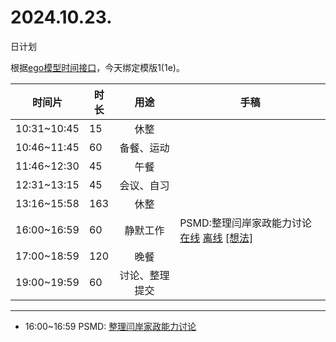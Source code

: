 # 2024.10.23.
日计划

根据[ego模型时间接口](https://gitee.com/hyg/blog/blob/master/timeflow.md)，今天绑定模版1(1e)。

| 时间片 | 时长 | 用途 | 手稿 |
| --- | --- | :---: | --- |
| 10:31~10:45 | 15 | 休整 |  |
| 10:46~11:45 | 60 | 备餐、运动 |  |
| 11:46~12:30 | 45 | 午餐 |  |
| 12:31~13:15 | 45 | 会议、自习 |  |
| 13:16~15:58 | 163 | 休整 |  |
| 16:00~16:59 | 60 | 静默工作 | PSMD:整理闫岸家政能力讨论 [在线](http://simp.ly/p/4QDThK) [离线](../../draft/2024/10/20241023160000.md) <a href="mailto:huangyg@mars22.com?subject=关于2024.10.23.[PSMD:整理闫岸家政能力讨论]任务&body=日期: 20241023%0D%0A序号: 5%0D%0A手稿:../../draft/2024/10/20241023160000.md%0D%0A---请勿修改邮件主题及以上内容 从下一行开始写您的想法---%0D%0A">[想法]</a> |
| 17:00~18:59 | 120 | 晚餐 |  |
| 19:00~19:59 | 60 | 讨论、整理提交 |  |

---

- 16:00~16:59	PSMD: [整理闫岸家政能力讨论](../../draft/2024/10/20241023.01.md)
